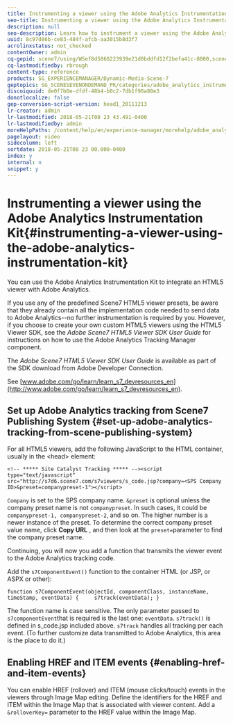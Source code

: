 ```yaml
---
title: Instrumenting a viewer using the Adobe Analytics Instrumentation Kit
seo-title: Instrumenting a viewer using the Adobe Analytics Instrumentation Kit
description: null
seo-description: Learn how to instrument a viewer using the Adobe Analytics Instrumentation Kit.
uuid: 8c97d86b-ce83-484f-afcb-aa3015b8d3f7
acrolinxstatus: not_checked
contentOwner: admin
cq-gepid: scene7/using/WSef8d5860223939e21d0bddfd12f2befa41c-8000,scene7/using/WSef8d5860223939e21d0bddfd12f2befa41c-7fff,scene7/using/WSef8d5860223939e21d0bddfd12f2befa41c-7ffe
cq-lastmodifiedby: rbrough
content-type: reference
products: SG_EXPERIENCEMANAGER/Dynamic-Media-Scene-7
geptopics: SG_SCENESEVENONDEMAND_PK/categories/adobe_analytics_instrumentation_kit
discoiquuid: de0f7b0e-dfdf-48b4-b0c2-7db1f98a88e3
donotlocalize: false
gep-conversion-script-version: head1_20111213
lr-creator: admin
lr-lastmodified: 2018-05-21T08 23 43.491-0400
lr-lastmodifiedby: admin
moreHelpPaths: /content/help/en/experience-manager/morehelp/adobe_analytics_instrumentation_kit;/content/help/en/experience-manager/morehelp/adobe_analytics_instrumentation_kit
pagelayout: video
sidecolumn: left
sortdate: 2018-05-21T08 23 00.000-0400
index: y
internal: n
snippet: y
---
```


# Instrumenting a viewer using the Adobe Analytics Instrumentation Kit{#instrumenting-a-viewer-using-the-adobe-analytics-instrumentation-kit}

You can use the Adobe Analytics Instrumentation Kit to integrate an HTML5 viewer with Adobe Analytics.

If you use any of the predefined Scene7 HTML5 viewer presets, be aware that they already contain all the implementation code needed to send data to Adobe Analytics--no further instrumentation is required by you. However, if you choose to create your own custom HTML5 viewers using the HTML5 Viewer SDK, see the *Adobe Scene7 HTML5 Viewer SDK User Guide* for instructions on how to use the Adobe Analytics Tracking Manager component.

The *Adobe Scene7 HTML5 Viewer SDK User Guide* is available as part of the SDK download from Adobe Developer Connection.

See [www.adobe.com/go/learn/learn_s7_devresources_en](http://www.adobe.com/go/learn/learn_s7_devresources_en).

## Set up Adobe Analytics tracking from Scene7 Publishing System {#set-up-adobe-analytics-tracking-from-scene-publishing-system}

For all HTML5 viewers, add the following JavaScript to the HTML container, usually in the &lt;head&gt; element:

```as3
<!-- ***** Site Catalyst Tracking ***** --><script type="text/javascript" src="http://s7d6.scene7.com/s7viewers/s_code.jsp?company=<SPS Company ID>&preset=companypreset-1"></script>
```

`Company` is set to the SPS company name. `&preset` is optional unless the company preset name is not `companypreset`. In such cases, it could be `companypreset-1, companypreset-2`, and so on. The higher number is a newer instance of the preset. To determine the correct company preset value name, click **Copy URL** , and then look at the `preset=`parameter to find the company preset name.

Continuing, you will now you add a function that transmits the viewer event to the Adobe Analytics tracking code.

Add the `s7ComponentEvent()` function to the container HTML (or JSP, or ASPX or other):

```as3
function s7ComponentEvent(objectId, componentClass, instanceName, timeStamp, eventData) {     s7track(eventData); }
```

The function name is case sensitive. The only parameter passed to `s7componentEvent`that is required is the last one: `eventData`. `s7track()` is defined in s_code.jsp included above. `s7track` handles all tracking per each event. (To further customize data transmitted to Adobe Analytics, this area is the place to do it.)

## Enabling HREF and ITEM events {#enabling-href-and-item-events}

You can enable HREF (rollover) and ITEM (mouse clicks/touch) events in the viewers through Image Map editing. Define the identifiers for the HREF and ITEM within the Image Map that is associated with viewer content. Add a `&rolloverKey=` parameter to the HREF value within the Image Map.
